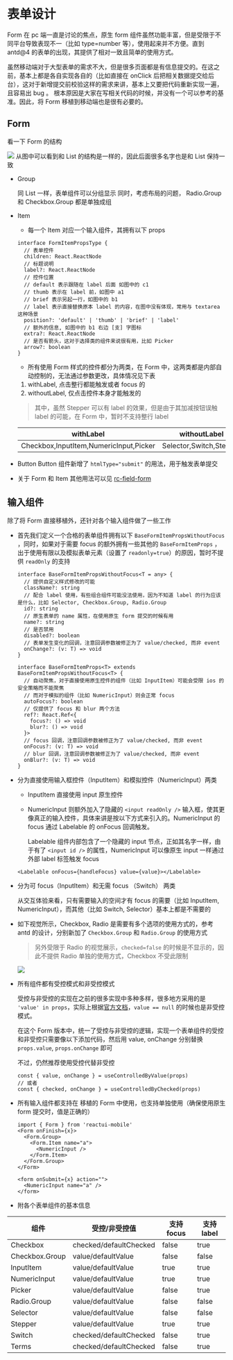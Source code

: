 # 表单设计

Form 在 pc 端一直是讨论的焦点，原生 form 组件虽然功能丰富，但是受限于不同平台导致表现不一（比如 type=number 等），使用起来并不方便。直到 antd@4 的表单的出现，其提供了相对一致且简单的使用方式。

虽然移动端对于大型表单的需求不大，但是很多页面都是有信息提交的。在这之前，基本上都是各自实现各自的（比如直接在 onClick 后把相关数据提交给后台），这对于新增提交前校验这样的需求来讲，基本上又要把代码重新实现一遍，且容易出 bug 。
根本原因是大家在写相关代码的时候，并没有一个可以参考的基准。因此，将 Form 移植到移动端也是很有必要的。

## Form

看一下 Form 的结构

![](https://gw.alipayobjects.com/mdn/rms_8ba022/afts/img/A*b5lqSJPRIvcAAAAAAAAAAAAAARQnAQ)
从图中可以看到和 List 的结构是一样的，因此后面很多名字也是和 List 保持一致

- Group

  同 List 一样，表单组件可以分组显示
  同时，考虑布局的问题， Radio.Group 和 Checkbox.Group 都是单独成组

- Item

  - 每一个 Item 对应一个输入组件，其拥有以下 props

  ```tsx | pure
  interface FormItemPropsType {
    // 表单控件
    children: React.ReactNode
    // 标题说明
    label?: React.ReactNode
    // 控件位置
    // default 表示跟随在 label 后面 如图中的 c1
    // thumb 表示在 label 前，如图中 a1
    // brief 表示另起一行，如图中的 b1
    // label 表示直接替换原本 label 的内容，在图中没有体现，常用与 textarea 这种场景
    position?: 'default' | 'thumb' | 'brief' | 'label'
    // 额外的信息, 如图中的 b1 右边 [支] 字图标
    extra?: React.ReactNode
    // 是否有箭头，这对于选择类的组件来说很有用，比如 Picker
    arrow?: boolean
  }
  ```

  - 所有使用 Form 样式的控件都分为两类，在 Form 中，这两类都是内部自动控制的，无法通过参数更改，具体情况见下表

  1. withLabel, 点击整行都能触发或者 focus 的
  2. withoutLabel, 仅点击控件本身才能触发的

  > 其中，虽然 Stepper 可以有 label 的效果，但是由于其加减按钮误触 label 的可能，在 Form 中，暂时不支持整行 label

  | withLabel                              | withoutLabel            | others                           |
  | -------------------------------------- | ----------------------- | -------------------------------- |
  | Checkbox,InputItem,NumericInput,Picker | Selector,Switch,Stepper | Checkbox.Group,Radio.Group,Terms |

- Button
  Button 组件新增了 `htmlType="submit"` 的用法，用于触发表单提交

- 关于 Form 和 Item 其他用法可以见 [rc-field-form](https://github.com/react-component/field-form)

## 输入组件

除了将 Form 直接移植外，还针对各个输入组件做了一些工作

- 首先我们定义一个合格的表单组件拥有以下 `BaseFormItemPropsWithoutFocus` ，同时，如果对于需要 focus 的额外拥有一些其他的 `BaseFormItemProps` ，出于使用有限以及模拟表单元素（设置了 `readonly=true`）的原因，暂时不提供 `readOnly` 的支持

  ```tsx | pure
  interface BaseFormItemPropsWithoutFocus<T = any> {
    // 提供自定义样式修改的可能
    className?: string
    // 配合 label 使用，有些组合组件可能没法使用，因为不知道 label 的行为应该是什么，比如 Selector, Checkbox.Group, Radio.Group
    id?: string
    // 原生表单的 name 属性，在使用原生 form 提交的时候有用
    name?: string
    // 是否禁用
    disabled?: boolean
    // 表单发生变化的回调，注意回调参数被修正为了 value/checked, 而非 event
    onChange?: (v: T) => void
  }

  interface BaseFormItemProps<T> extends BaseFormItemPropsWithoutFocus<T> {
    // 自动聚焦，对于直接使用原生控件的组件（比如 InputItem）可能会受限 ios 的安全策略而不能聚焦
    // 而对于模拟的组件（比如 NumericInput）则会正常 focus
    autoFocus?: boolean
    // 仅提供了 focus 和 blur 两个方法
    ref?: React.Ref<{
      focus?: () => void
      blur?: () => void
    }>
    // focus 回调，注意回调参数被修正为了 value/checked, 而非 event
    onFocus?: (v: T) => void
    // blur 回调，注意回调参数被修正为了 value/checked, 而非 event
    onBlur?: (v: T) => void
  }
  ```

- 分为直接使用输入框控件（InputItem）和模拟控件（NumericInput）两类

  - InputItem 直接使用 input 原生控件
  - NumericInput 则额外加入了隐藏的 `<input readOnly />` 输入框，使其更像真正的输入控件，具体来讲是按以下方式来引入的。NumericInput 的 focus 通过 Labelable 的 onFocus 回调触发。

    Labelable 组件内部包含了一个隐藏的 input 节点，正如其名字一样，由于有了 `<input id />` 的属性，NumericInput 可以像原生 input 一样通过外部 label 标签触发 focus

  ```tsx | pure
  <Labelable onFocus={handleFocus} value={value}></Labelable>
  ```

- 分为可 focus（InputItem）和无需 focus （Switch） 两类

  从交互体验来看，只有需要输入的空间才有 focus 的需要（比如 InputItem, NumericInput），而其他（比如 Switch, Selector）基本上都是不需要的

- 如下视觉所示，Checkbox, Radio 是需要有多个选项的使用方式的，参考 antd 的设计，分别新加了 `Checkbox.Group` 和 `Radio.Group` 的使用方式

  > 另外受限于 Radio 的视觉展示，`checked=false` 的时候是不显示的，因此不提供 Radio 单独的使用方式，Checkbox 不受此限制

  ![](https://gw.alipayobjects.com/mdn/rms_8ba022/afts/img/A*d5qaQI-pqGwAAAAAAAAAAAAAARQnAQ)

- 所有组件都有受控模式和非受控模式

  受控与非受控的实现在之前的很多实现中多种多样，很多地方采用的是 `'value' in props`，实际上根据[官方文档](https://reactjs.org/docs/forms.html#controlled-input-null-value)，`value == null` 的时候也是非受控模式。

  在这个 Form 版本中，统一了受控与非受控的逻辑，实现一个表单组件的受控和非受控只需要像以下添加代码，然后用 value, onChange 分别替换 `props.value`, `props.onChange` 即可

  不过，仍然推荐使用受控代替非受控

  ```tsx | pure
  const { value, onChange } = useControlledByValue(props)
  // 或者
  const { checked, onChange } = useControlledByChecked(props)
  ```

- 所有输入组件都支持在 移植的 Form 中使用，也支持单独使用（确保使用原生 form 提交时，值是正确的）

  ```tsx | pure
  import { Form } from 'reactui-mobile'
  <Form onFinish={x}>
    <Form.Group>
      <Form.Item name="a">
        <NumericInput />
      </Form.Item>
    </Form.Group>
  </Form>

  <form onSubmit={x} action="">
    <NumericInput name="a" />
  </form>
  ```

- 附各个表单组件的基本信息

| 组件           | 受控/非受控值          | 支持 focus | 支持 label |
| -------------- | ---------------------- | ---------- | ---------- |
| Checkbox       | checked/defaultChecked | false      | true       |
| Checkbox.Group | value/defaultValue     | false      | false      |
| InputItem      | value/defaultValue     | true       | true       |
| NumericInput   | value/defaultValue     | true       | true       |
| Picker         | value/defaultValue     | false      | true       |
| Radio.Group    | value/defaultValue     | false      | false      |
| Selector       | value/defaultValue     | false      | false      |
| Stepper        | value/defaultValue     | true       | true       |
| Switch         | checked/defaultChecked | false      | true       |
| Terms          | checked/defaultChecked | false      | true       |
